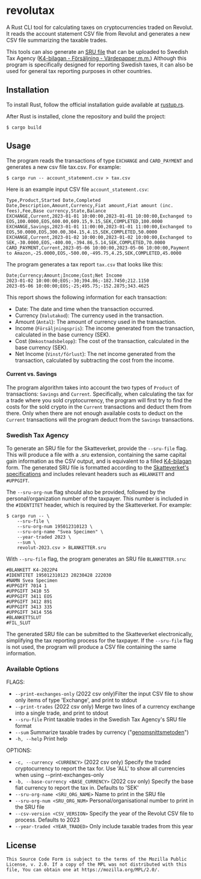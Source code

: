 # revolutax

A Rust CLI tool for calculating taxes on cryptocurrencies traded on Revolut. It reads the 
account statement CSV file from Revolut and generates a new CSV file summarizing the taxable
trades.

This tools can also generate an [SRU file](https://www.skatteverket.se/privat/deklaration/lamnaenbilagatilldeklarationen.4.515a6be615c637b9aa46366.html?q=sru+fil) 
that can be uploaded to Swedish Tax Agency
([K4-bilagan - Försäljning - Värdepapper m.m.](https://skatteverket.se/privat/skatter/vardepapper/deklareraaktierochovrigavardepapper/deklareravardepapperexempel.4.7afdf8a313d3421e9a9519.html))
Although this program is specifically designed for reporting Swedish taxes, it can also be used
for general tax reporting purposes in other countries.

## Installation

To install Rust, follow the official installation guide available at [rustup.rs](https://rustup.rs/).

After Rust is installed, clone the repository and build the project:


    $ cargo build

## Usage

The program reads the transactions of type `EXCHANGE` and `CARD_PAYMENT` and generates a new csv file tax.csv. For example:

    $ cargo run -- account_statement.csv > tax.csv

Here is an example input CSV file `account_statement.csv`:

```csv
Type,Product,Started Date,Completed Date,Description,Amount,Currency,Fiat amount,Fiat amount (inc. fees),Fee,Base currency,State,Balance
EXCHANGE,Current,2023-01-01 10:00:00,2023-01-01 10:00:00,Exchanged to EOS,100.0000,EOS,600.00,609.15,9.15,SEK,COMPLETED,100.0000
EXCHANGE,Savings,2023-01-01 11:00:00,2023-01-01 11:00:00,Exchanged to EOS,50.0000,EOS,300.00,304.15,4.15,SEK,COMPLETED,50.0000
EXCHANGE,Current,2023-01-02 10:00:00,2023-01-02 10:00:00,Exchanged to SEK,-30.0000,EOS,-400.00,-394.86,5.14,SEK,COMPLETED,70.0000
CARD_PAYMENT,Current,2023-05-06 10:00:00,2023-05-06 10:00:00,Payment to Amazon,-25.0000,EOS,-500.00,-495.75,4.25,SEK,COMPLETED,45.0000
```

The program generates a tax report `tax.csv` that looks like this:

```csv
Date;Currency;Amount;Income;Cost;Net Income
2023-01-02 10:00:00;EOS;-30;394.86;-182.7450;212.1150
2023-05-06 10:00:00;EOS;-25;495.75;-152.2875;343.4625
```
This report shows the following information for each transaction:

* Date: The date and time when the transaction occurred.
* Currency (`Valutakod`): The currency used in the transaction.
* Amount (`Antal`): The amount of currency used in the transaction.
* Income (`Försäljningspris`): The income generated from the transaction, calculated in the base currency (SEK).
* Cost (`Omkostnadsbelopp`): The cost of the transaction, calculated in the base currency (SEK).
* Net Income (`Vinst/förlust`): The net income generated from the transaction, calculated by subtracting the cost from the income.

#### Current vs. Savings

The program algorithm  takes into account the two types of `Product` of transactions: `Savings` and `Current`.
Specifically, when calculating the tax for a trade where you sold cryptocurrency, the program will first try to
find the costs for the sold crypto in the `Current` transactions and deduct them from there. Only when there are
not enough available costs to deduct on the `Current` transactions will the program deduct from the `Savings`
transactions.

### Swedish Tax Agency

To generate an SRU file for the Skatteverket, provide the `--sru-file` flag. This will
produce a file with a .sru extension, containing the same capital gain information as
the CSV output, and is equivalent to a filled
[K4-bilagan](https://skatteverket.se/privat/skatter/vardepapper/deklareraaktierochovrigavardepapper/deklareravardepapperexempel.4.7afdf8a313d3421e9a9519.html)
form. The generated SRU file is formatted according to the [Skatteverket's specifications](https://www.skatteverket.se/download/18.6e8a1495181dad540843eb2/1665748259651/SKV269_28_(2022P4).pdf)
and includes relevant headers such as `#BLANKETT` and `#UPPGIFT`.

The `--sru-org-num` flag should also be provided, followed by the personal/organization number of
the taxpayer. This number is included in the `#IDENTITET` header, which is required by 
the Skatteverket. For example:

    $ cargo run -- \
        --sru-file \
        --sru-org-num 195012310123 \
        --sru-org-name "Svea Specimen" \
        --year-traded 2023 \
        --sum \
        revolut-2023.csv > BLANKETTER.sru

With `--sru-file` flag, the program generates an SRU file `BLANKETTER.sru`:

```
#BLANKETT K4-2022P4
#IDENTITET 195012310123 20230428 222030
#NAMN Svea Specimen
#UPPGIFT 7014 1
#UPPGIFT 3410 55
#UPPGIFT 3411 EOS
#UPPGIFT 3412 891
#UPPGIFT 3413 335
#UPPGIFT 3414 556
#BLANKETTSLUT
#FIL_SLUT
```

The generated SRU file can be submitted to the Skatteverket electronically, simplifying
the tax reporting process for the taxpayer. If the `--sru-file` flag is not used, the program
will produce a CSV file containing the same information.

### Available Options

FLAGS:
* `--print-exchanges-only`   (2022 csv only)Filter the input CSV file to show only items of type 'Exchange', and print to stdout
* `--print-trades`           (2022 csv only) Merge two lines of a currency exchange into a single trade, and print to stdout
* `--sru-file`               Print taxable trades in the Swedish Tax Agency's SRU file format
* `--sum`                    Summarize taxable trades by currency ("[genomsnittsmetoden](https://skatteverket.se/privat/skatter/vardepapper/andratillgangar/kryptovalutor.4.15532c7b1442f256bae11b60.html?q=kryptovalutor)")
* `-h, --help`                   Print help

OPTIONS:
* `-c, --currency <CURRENCY>`                  (2022 csv only) Specify the traded cryptocurrency to report the tax for. Use 'ALL' to show all currencies when using --print-exchanges-only
* `-b, --base-currency <BASE_CURRENCY>`        (2022 csv only) Specify the base fiat currency to report the tax in. Defaults to 'SEK'
* `--sru-org-name <SRU_ORG_NAME>`          Name to print in the SRU file
* `--sru-org-num <SRU_ORG_NUM>`            Personal/organisational number to print in the SRU file
* `--csv-version <CSV_VERSION>`            Specify the year of the Revolut CSV file to process. Defaults to 2023
* `--year-traded <YEAR_TRADED>`            Only include taxable trades from this year

## License
```
This Source Code Form is subject to the terms of the Mozilla Public
License, v. 2.0. If a copy of the MPL was not distributed with this
file, You can obtain one at https://mozilla.org/MPL/2.0/.
```
